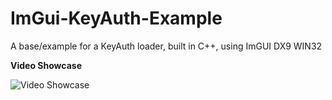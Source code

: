 # ImGui-KeyAuth-Example
 A base/example for a KeyAuth loader, built in C++, using ImGUI DX9 WIN32

**Video Showcase**

![Video Showcase](https://imgur.com/UvMwPJv)
